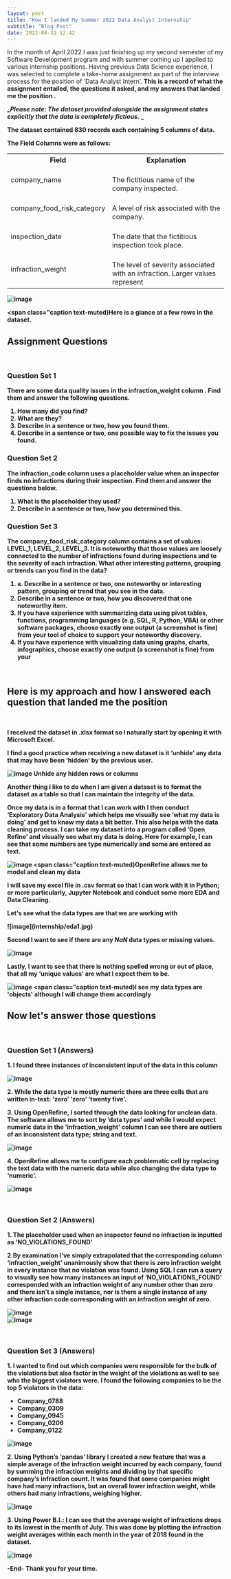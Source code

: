 ```yaml
---
layout: post
title: "How I landed My Summer 2022 Data Analyst Internship"
subtitle: "Blog Post"
date: 2022-08-31 12:42
---
```


In the month of April 2022 I was just finishing up my second semester of my Software Development program and with summer coming up I applied to various internship positions. Having previous Data Science experience, I was selected to complete a take-home assignment as part of the interview process for the position of ‘Data Analyst Intern’. <b> This is a record of what the assignment entailed, the questions it asked, and my answers that landed me the position <b>.

_<i>Please note: The dataset provided alongside the assignment states explicitly that the data is completely fictious.</i> _

The dataset contained 830 records each containing 5 columns of data.

The Field Columns were as follows:

<table>
  <tr>
    <th>Field</th>
    <th>Explanation</th>
  </tr>
  <tr>
    <td>company_name</td>
    <td><br>The fictitious name of the company inspected.  </td>
  </tr>
  <tr>
    <td>company_food_risk_category </td>
    <td> <br> A level of risk associated with the company. </td>
  </tr>
  <tr>
  <td> inspection_date </td>
  <td> <br>The date that the fictitious inspection took place. </td>
  </tr>
  <tr>
  <td> infraction_weight </td>
  <td> <br>The level of severity associated with an infraction. Larger values represent </td>

  </tr>

</table>

![image](internship/1.jpg)

<span class="caption text-muted)Here is a glance at a few rows in the dataset.</span>

<h2>Assignment Questions</h2>
<br>
<h3>Question Set 1</h3>
<p>There are some data quality issues in the <b>infraction_weight</b> column . Find them and answer the following questions. <p>

<ol>
<li> How many did you find? </li>
<li> What are they? </li>
<li> Describe in a sentence or two, how you found them. </li>
<li> Describe in a sentence or two, one possible way to fix the issues you found. </li>
</ol>

<h3>Question Set 2</h3>

<p>The <b>infraction_code</b> column uses a placeholder value when an inspector finds no infractions during their inspection. Find them and answer the questions below. </p>

<ol>
<li> What is the placeholder they used? </li>
<li> Describe in a sentence or two, how you determined this. </li>
</ol>

<h3>Question Set 3</h3>

<p> The <b>company_food_risk_category</B> column contains a set of values: LEVEL_1, LEVEL_2, LEVEL_3. It is noteworthy that those values are loosely connected to the number of infractions found during inspections and to the severity of each infraction. What other interesting patterns, grouping or trends can you find in the data? </p>

<ol>
<li>a. Describe in a sentence or two, one noteworthy or interesting pattern, grouping or trend that you see in the data.  </li>
<li> Describe in a sentence or two, how you discovered that one noteworthy item. </li>
<li>  If you have experience with summarizing data using pivot tables, functions, programming languages (e.g. SQL, R, Python, VBA) or other software packages, choose exactly one output (a screenshot is fine) from your tool of choice to support your noteworthy discovery. </li>
<li> If you have experience with visualizing data using graphs, charts, infographics, choose exactly one output (a screenshot is fine) from your </li>
</ol>

<br>
<h2> Here is my approach and how I answered each question that landed me the position </h2>
<br>

<p>I received the dataset in .xlsx format so I naturally start by opening it with Microsoft Excel.</p>

<p>I find a good practice when receiving a new dataset is it  ‘unhide’ any data that may have been ‘hidden’ by the previous user.</p>

![image](internship/unhide.jpg)
<span class="caption text-muted">Unhide any hidden rows or columns</span>

<p>Another thing I like to do when I am given a dataset is to format the dataset as a table so that I can maintain the integrity of the data.</p>

<p>Once my data is in a format that I can work with I then conduct ‘Exploratory Data Analysis’ which helps me visually see ‘what my data is doing’ and get to know my data a bit better. This also helps with the data cleaning process. I can take my dataset into a program called ‘Open Refine’ and visually see what my data is doing. Here for example, I can see that some numbers are type numerically and some are entered as text. </p>

![image](internship/OpenRefine.jpg)
<span class="caption text-muted)OpenRefine allows me to model and clean my data</span>

<p>I will save my excel file in .csv format so that I can work with it in Python; or more particularly, Jupyter Notebook and conduct some more EDA and Data Cleaning.</p>

 <p> Let's see what the data types are that we are working with</p>
 ![image](internship/eda1.jpg)

 <p>Second I want to see if there are any <i>NaN</i> data types or missing values.</p>

![image](internship/eda2.jpg)

 <p>Lastly, I want to see that there is nothing spelled wrong or out of place, that all my ‘unique values’ are what I expect them to be. </p>

![image](internship/eda3.jpg)
<span class="caption text-muted)I see my data types are 'objects' although I will change them accordingly </span>

 <h2> Now let's answer those questions </h2>
 <br>

 <h3>Question Set 1 (Answers)</h3>

<p>1.  I found three instances of inconsistent input of the data in this column </p>

![image](internship/1a.jpg)

<p>2. While the data type is mostly numeric there are three cells that are written in-text:
‘zero’
‘zero’
‘twenty five’.</p>

<p> 3. Using OpenRefine, I sorted through the data looking for unclean data. The software allows me to sort by ‘data types’ and while I would expect numeric data in the ‘infraction_weight’ column I can see there are outliers of an inconsistent data type; string and text. </p>

![image](internship/1b.jpg)

<p>4. OpenRefine allows me to configure each problematic cell by replacing the text data with the numeric data while also changing the data type to ‘numeric’.  </p>

![image](internship/1d.jpg)<br>

<br>
<h3>Question Set 2 (Answers)</h3>

<p>1. The placeholder used when an inspector found no infraction is inputted as 'NO_VIOLATIONS_FOUND' </p>

<p>2.By examination I've simply extrapolated that the  corresponding column ‘infraction_weight’ unanimously show that there is zero infraction weight in every instance that no violation was found. Using SQL I can run a query to visually see how many instances an input of ‘NO_VIOLATIONS_FOUND’ corresponded with an infraction weight of any number other than zero and there isn’t a single instance, nor is there a single instance of any other infraction code corresponding with an infraction weight of zero. </p>

![image](internship/sql1.jpg)
<br>
![image](internship/2bb.jpg)<br>

<br>
<h3>Question Set 3 (Answers)</h3>

<p>1. I wanted to find out which companies were responsible for the bulk of the violations but also factor in the weight of the violations as well to see who the biggest violators were. I found the following companies to be the top 5 violators in the data: 
<ul>
<li>Company_0788</li>
<li>Company_0309</li>
<li>Company_0945</li>
<li>Company_0206</li>
<li>Company_0122</li>
</ul>
</p>

![image](internship/sql2.jpg)

<p> 2. Using Python’s ‘pandas’ library I created a new feature that was a simple average of the infraction weight incurred by each company, found by summing the infraction weights and dividing by that specific company’s infraction count. It was found that some companies might have had many infractions, but an overall lower infraction weight, while others had many infractions, weighing higher.</p>

![image](internship/3a-2.jpg)

<p> 3. Using Power B.I.: I can see that the average weight of infractions drops to its lowest in the month of July. This was done by plotting the infraction weight averages within each month in the year of 2018 found in the dataset. </P>

![image](internship/3a.jpg)

<p> -End- Thank you for your time. </p>
